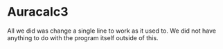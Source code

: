 # Auracalc3
All we did was change a single line to work as it used to. We did not have anything to do with the program itself outside of this.
